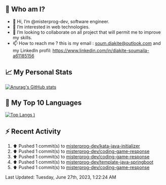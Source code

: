 ## **🔎 Who am I?**
- 👋 Hi, I’m @misterprog-dev, software engineer.
- 👀 I’m interested in web technologies.
- 💞️ I’m looking to collaborate on all project that will permit me to improve my skills.
- 📫 How to reach me ? this is my email : soum.diakite@outlook.com and my LinkedIn profil: https://www.linkedin.com/in/diakite-soumaila-a61185156


## **📈 My Personal Stats**
[![Anurag's GitHub stats](https://github-readme-stats.vercel.app/api?username=misterprog-dev&count_private=true&show_icons=true)](https://github.com/anuraghazra/github-readme-stats)

## **📣 My Top 10 Languages**
[![Top Langs](https://github-readme-stats.vercel.app/api/top-langs/?username=misterprog-dev&langs_count=10&layout=compact&hide=html,css&hide_title=true&&&show_icons=true)
)](https://github.com/anuraghazra/github-readme-stats)

## **⚡ Recent Activity**
<!--RECENT_ACTIVITY:start-->
1. ⬆️ Pushed 1 commit(s) to [misterprog-dev/kata-java-initializer](https://github.com/misterprog-dev/kata-java-initializer)<br>
2. ⬆️ Pushed 1 commit(s) to [misterprog-dev/coding-game-response](https://github.com/misterprog-dev/coding-game-response)<br>
3. ⬆️ Pushed 1 commit(s) to [misterprog-dev/coding-game-response](https://github.com/misterprog-dev/coding-game-response)<br>
4. ⬆️ Pushed 1 commit(s) to [misterprog-dev/template-java-springboot](https://github.com/misterprog-dev/template-java-springboot)<br>
5. ⬆️ Pushed 1 commit(s) to [misterprog-dev/coding-game-response](https://github.com/misterprog-dev/coding-game-response)<br>
<!--RECENT_ACTIVITY:end-->
<!--RECENT_ACTIVITY:last_update-->
Last Updated: Tuesday, June 27th, 2023, 1:22:24 AM
<!--RECENT_ACTIVITY:last_update_end-->

<!---
misterprog-dev/misterprog-dev is a ✨ special ✨ repository because its `README.md` (this file) appears on your GitHub profile.
You can click the Preview link to take a look at your changes.
--->


